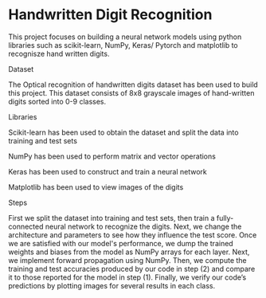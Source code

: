 # Handwritten Digit Recognition
This project focuses on building a neural network models using python libraries such as scikit-learn, NumPy, Keras/ Pytorch and matplotlib to recognisze hand written digits.

Dataset

The Optical recognition of handwritten digits dataset has been used to build this project. This dataset consists of 8x8 grayscale images of hand-written digits sorted into 0-9 classes.

Libraries

Scikit-learn has been used to obtain the dataset and split the data into training and test sets

NumPy has been used to perform matrix and vector operations

Keras has been used to construct and train a neural network

Matplotlib has been used to view images of the digits

Steps

First we split the dataset into training and test sets, then train a fully-connected neural network to recognize the digits.
Next, we change the architecture and parameters to see how they influence the test score.
Once we are satisfied with our model's performance, we dump the trained weights and biases from the model as NumPy arrays for each layer.
Next, we implement forward propagation using NumPy.
Then, we compute the training and test accuracies produced by our code in step (2) and compare it to those reported for the model in step (1).
Finally, we verify our code’s predictions by plotting images for several results in each class.
